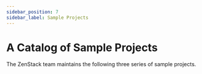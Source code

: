 ```yaml
---
sidebar_position: 7
sidebar_label: Sample Projects
---
```


# A Catalog of Sample Projects

The ZenStack team maintains the following three series of sample projects.
